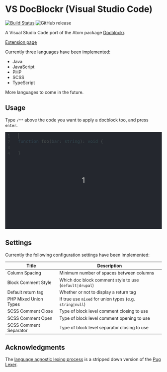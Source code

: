 # VS DocBlockr (Visual Studio Code)

[![Build Status](https://travis-ci.com/jeremyvii/vs-docblockr.svg?branch=master)](https://travis-ci.com/jeremyvii/vs-docblockr)
![GitHub release](https://img.shields.io/github/release/jeremyvii/vs-docblockr.svg)

A Visual Studio Code port of the Atom package [Docblockr](https://github.com/nikhilkalige/docblockr).

[Extension page](https://marketplace.visualstudio.com/items?itemName=jeremyljackson.vs-docblock)

Currently three languages have been implemented:

* Java
* JavaScript
* PHP
* SCSS
* TypeScript

More languages to come in the future.

## Usage

Type `/**` above the code you want to apply a docblock too, and press `enter`.

![Demonstration of extension](assets/demo.gif)

## Settings

Currently the following configuration settings have been implemented:

| Title                  | Description                                               |
|------------------------|-----------------------------------------------------------|
| Column Spacing         | Minimum number of spaces between columns                  |
| Block Comment Style    | Which doc block comment style to use (`default\|drupal`)  |
| Default return tag     | Whether or not to display a return tag                    |
| PHP Mixed Union Types  | If true use `mixed` for union types (e.g. `string\|null`) |
| SCSS Comment Close     | Type of block level comment closing to use                |
| SCSS Comment Open      | Type of block level comment opening to use                |
| SCSS Comment Separator | Type of block level separator closing to use              |

## Acknowledgments

The [language agnostic lexing process](src/lexer.ts) is a stripped down version
of the [Pug Lexer](https://github.com/pugjs/pug-lexer).
